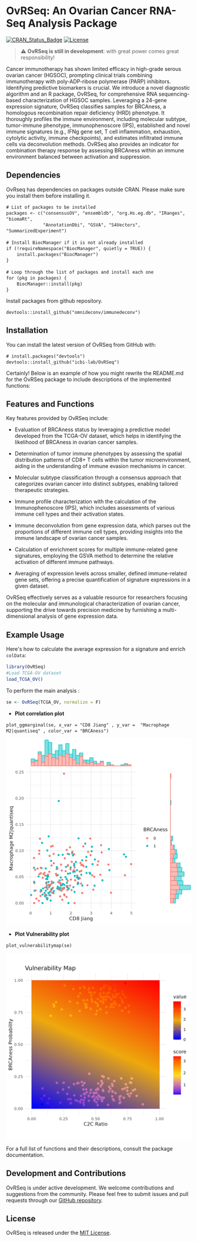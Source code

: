# OvRSeq: An Ovarian Cancer RNA-Seq Analysis Package

[![CRAN_Status_Badge](https://www.r-pkg.org/badges/version/doseRider)](https://cran.r-project.org/package=ovrseq)
[![License](https://img.shields.io/badge/License-MIT-blue.svg)](https://opensource.org/licenses/MIT)
> :warning: **OvRSeq is still in development**: with great power comes great responsibility!

Cancer immunotherapy has shown limited efficacy in high-grade serous ovarian cancer (HGSOC), prompting clinical trials combining immunotherapy with poly-ADP-ribose polymerase (PARP) inhibitors. Identifying predictive biomarkers is crucial. We introduce a novel diagnostic algorithm and an R package, OvRSeq, for comprehensive RNA sequencing-based characterization of HGSOC samples. Leveraging a 24-gene expression signature, OvRSeq classifies samples for BRCAness, a homologous recombination repair deficiency (HRD) phenotype. It thoroughly profiles the immune environment, including molecular subtype, tumor-immune phenotype, immunophenoscore (IPS), established and novel immune signatures (e.g., IFNg gene set, T cell inflammation, exhaustion, cytolytic activity, immune checkpoints), and estimates infiltrated immune cells via deconvolution methods. OvRSeq also provides an indicator for combination therapy response by assessing BRCAness within an immune environment balanced between activation and suppression.

## Dependencies

OvRseq has dependencies on packages outside CRAN. Please make sure you install them before installing it.


```
# List of packages to be installed
packages <- c("consensusOV", "ensembldb", "org.Hs.eg.db", "IRanges", "biomaRt", 
              "AnnotationDbi", "GSVA", "S4Vectors", "SummarizedExperiment")

# Install BiocManager if it is not already installed
if (!requireNamespace("BiocManager", quietly = TRUE)) {
    install.packages("BiocManager")
}

# Loop through the list of packages and install each one
for (pkg in packages) {
    BiocManager::install(pkg)
}

```

Install packages from github repository.

```
devtools::install_github("omnideconv/immunedeconv")
```

## Installation

You can install the latest version of OvRSeq from GitHub with:

```
# install.packages("devtools")
devtools::install_github("icbi-lab/OvRSeq")
```
Certainly! Below is an example of how you might rewrite the README.md for the OvRSeq package to include descriptions of the implemented functions:


## Features and Functions

Key features provided by OvRSeq include:

- Evaluation of BRCAness status by leveraging a predictive model developed from the TCGA-OV dataset, which helps in identifying the likelihood of BRCAness in ovarian cancer samples.

- Determination of tumor immune phenotypes by assessing the spatial distribution patterns of CD8+ T cells within the tumor microenvironment, aiding in the understanding of immune evasion mechanisms in cancer.

- Molecular subtype classification through a consensus approach that categorizes ovarian cancer into distinct subtypes, enabling tailored therapeutic strategies.

- Immune profile characterization with the calculation of the Immunophenoscore (IPS), which includes assessments of various immune cell types and their activation states.

- Immune deconvolution from gene expression data, which parses out the proportions of different immune cell types, providing insights into the immune landscape of ovarian cancer samples.

- Calculation of enrichment scores for multiple immune-related gene signatures, employing the GSVA method to determine the relative activation of different immune pathways.

- Averaging of expression levels across smaller, defined immune-related gene sets, offering a precise quantification of signature expressions in a given dataset.

OvRSeq effectively serves as a valuable resource for researchers focusing on the molecular and immunological characterization of ovarian cancer, supporting the drive towards precision medicine by furnishing a multi-dimensional analysis of gene expression data.


## Example Usage

Here's how to calculate the average expression for a signature and enrich `colData`:

```r
library(OvRSeq)
#Load TCGA-OV dataset 
load_TCGA_OV()
```

To perform the main analysis :

```r
se <- OvRSeq(TCGA_OV, normalize = F)
```
* **Plot correlation plot**

```{r}
plot_ggmarginal(se, x_var = "CD8 Jiang" , y_var =  "Macrophage M2|quantiseq" , color_var = "BRCAness")
```

![Correlation plot with the CD8 Jiang geneset score and the Macrophages M2 predicted by quantiseq in the TCGA-OV dataset. Each dot represents a sample, and the color of the dot corresponds to the BRCAness predicted status.](./plots/TCGA_CD8_M2.jpeg)

* **Plot Vulnerability plot**

```{r}
plot_vulnerabilitymap(se)
```
![This vulnerability map illustrates the relationship between BRCAness probability and the cytolytic activity to C1QA ratio (C2C) in HGSOC samples, with colors indicating the calculated vulnerability score, a potential indicator of therapeutic response.](./plots/TCGA_Vulnerability.jpeg)

For a full list of functions and their descriptions, consult the package documentation.

## Development and Contributions

OvRSeq is under active development. We welcome contributions and suggestions from the community. Please feel free to submit issues and pull requests through our [GitHub repository](https://github.com/icbi-lab/OvRSeq).

## License

OvRSeq is released under the [MIT License](https://opensource.org/licenses/MIT).


